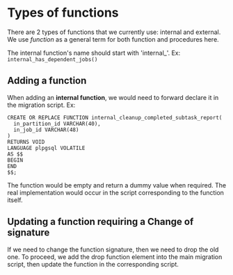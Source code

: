 # Types of functions

There are 2 types of functions that we currently use: internal and external. We use _function_ as a general term for both function and 
procedures here.

The internal function's name should start with 'internal_'. Ex: `internal_has_dependent_jobs()`

## Adding a function

When adding an **internal function**, we would need to forward declare it in the migration script. Ex:  

    CREATE OR REPLACE FUNCTION internal_cleanup_completed_subtask_report(
      in_partition_id VARCHAR(40),
      in_job_id VARCHAR(48)
    )
    RETURNS VOID
    LANGUAGE plpgsql VOLATILE
    AS $$
    BEGIN
    END
    $$;

The function would be empty and return a dummy value when required. The real implementation would occur in the script corresponding to 
the function itself.

## Updating a function requiring a Change of signature

If we need to change the function signature, then we need to drop the old one. To proceed, we add the drop function element into the 
main migration script, then update the function in the corresponding script.
